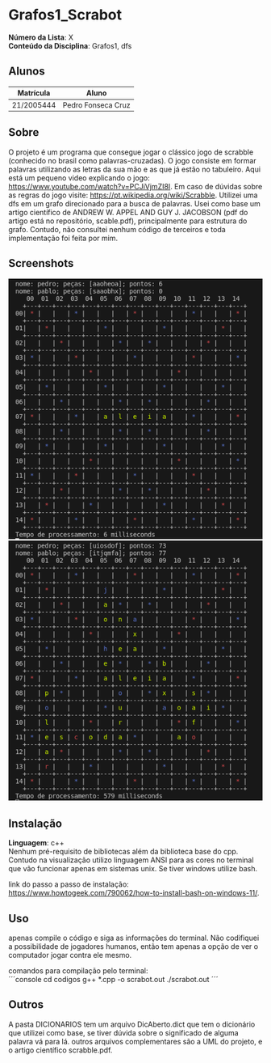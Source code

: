 # Grafos1_Scrabot

**Número da Lista**: X<br>
**Conteúdo da Disciplina**: Grafos1, dfs<br>

## Alunos
|Matrícula | Aluno |
| -- | -- |
| 21/2005444  |  Pedro Fonseca Cruz |

## Sobre
O projeto é um programa que consegue jogar o clássico jogo de scrabble (conhecido no brasil como palavras-cruzadas). O jogo consiste em formar palavras utilizando as letras da sua mão e as que já estão no tabuleiro. Aqui está um pequeno video explicando o jogo: https://www.youtube.com/watch?v=PCJiVjmZI8I. Em caso de dúvidas sobre as regras do jogo visite: https://pt.wikipedia.org/wiki/Scrabble. Utilizei uma dfs em um grafo direcionado para a busca de palavras. Usei como base um artigo científico de ANDREW  W. APPEL  AND GUY  J. JACOBSON (pdf do artigo está no repositório, scable.pdf), principalmente para estrutura do grafo. Contudo, não consultei nenhum código de terceiros e toda implementação foi feita por mim.

## Screenshots
![](imagens/tabuleiro_comeco.png)
![](imagens/tabuleiro_final.png)

## Instalação
**Linguagem**: c++<br>
Nenhum pré-requisito de bibliotecas além da biblioteca base do cpp. Contudo na visualização utilizo linguagem ANSI para as cores no terminal que vão funcionar apenas em sistemas unix. Se tiver windows utilize bash. 

link do passo a passo de instalação: https://www.howtogeek.com/790062/how-to-install-bash-on-windows-11/.

## Uso
apenas compile o código e siga as informações do terminal. Não codifiquei a possibilidade de jogadores humanos, então tem apenas a opção de ver o computador jogar contra ele mesmo.

comandos para compilação pelo terminal:<br>
´´´console
cd codigos
g++ *.cpp -o scrabot.out
./scrabot.out
´´´
## Outros
A pasta DICIONARIOS tem um arquivo DicAberto.dict que tem o dicionário que utilizei como base, se tiver dúvida sobre o significado de alguma palavra vá para lá. outros arquivos complementares são a UML do projeto, e o artigo científico scrabble.pdf.